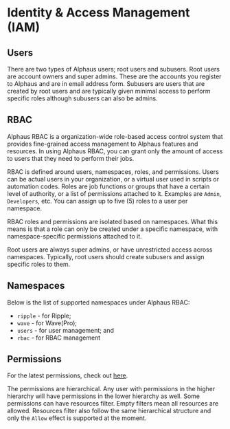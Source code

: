 # Identity & Access Management (IAM)

## Users
There are two types of Alphaus users; root users and subusers. Root users are account owners and super admins. These are the accounts you register to Alphaus and are in email address form. Subusers are users that are created by root users and are typically given minimal access to perform specific roles although subusers can also be admins.

## RBAC
Alphaus RBAC is a organization-wide role-based access control system that provides fine-grained access management to Alphaus features and resources. In using Alphaus RBAC, you can grant only the amount of access to users that they need to perform their jobs.

RBAC is defined around users, namespaces, roles, and permissions. Users can be actual users in your organization, or a virtual user used in scripts or automation codes. Roles are job functions or groups that have a certain level of authority, or a list of permissions attached to it. Examples are `Admin`, `Developers`, etc. You can assign up to five (5) roles to a user per namespace.

RBAC roles and permissions are isolated based on namespaces. What this means is that a role can only be created under a specific namespace, with namespace-specific permissions attached to it.

Root users are always super admins, or have unrestricted access across namespaces. Typically, root users should create subusers and assign specific roles to them.

## Namespaces
Below is the list of supported namespaces under Alphaus RBAC:

- `ripple` - for Ripple;
- `wave` - for Wave(Pro);
- `users` - for user management; and
- `rbac` - for RBAC management

## Permissions
For the latest permissions, check out [here](https://github.com/mobingi/rbac-permissions).

The permissions are hierarchical. Any user with permissions in the higher hierarchy will have permissions in the lower hierarchy as well. Some permissions can have resources filter. Empty filters mean all resources are allowed. Resources filter also follow the same hierarchical structure and only the `Allow` effect is supported at the moment.
